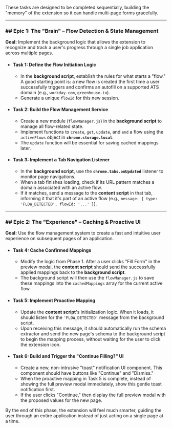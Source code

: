 

These tasks are designed to be completed sequentially, building the "memory" of the extension so it can handle multi-page forms gracefully.

---

### ## Epic 1: The "Brain" – Flow Detection & State Management

**Goal:** Implement the background logic that allows the extension to recognize and track a user's progress through a single job application across multiple pages.

* #### **Task 1: Define the Flow Initiation Logic**
    * In the **background script**, establish the rules for what starts a "flow." A good starting point is: a new flow is created the first time a user successfully triggers and confirms an autofill on a supported ATS domain (e.g., `workday.com`, `greenhouse.io`).
    * Generate a unique `flowId` for this new session.

* #### **Task 2: Build the Flow Management Service**
    * Create a new module (`flowManager.js`) in the **background script** to manage all flow-related state.
    * Implement functions to `create`, `get`, `update`, and `end` a flow using the `activeFlows` object in **`chrome.storage.local`**.
    * The `update` function will be essential for saving cached mappings later.

* #### **Task 3: Implement a Tab Navigation Listener**
    * In the **background script**, use the **`chrome.tabs.onUpdated`** listener to monitor page navigations.
    * When a tab finishes loading, check if its URL pattern matches a domain associated with an active flow.
    * If it matches, send a message to the **content script** in that tab, informing it that it's part of an active flow (e.g., `message: { type: 'FLOW_DETECTED', flowId: '...' }`).

---

### ## Epic 2: The "Experience" – Caching & Proactive UI

**Goal:** Use the flow management system to create a fast and intuitive user experience on subsequent pages of an application.

* #### **Task 4: Cache Confirmed Mappings**
    * Modify the logic from Phase 1. After a user clicks "Fill Form" in the preview modal, the **content script** should send the successfully applied mappings back to the **background script**.
    * The background script will then use the `flowManager.js` to save these mappings into the `cachedMappings` array for the current active flow.

* #### **Task 5: Implement Proactive Mapping**
    * Update the **content script**'s initialization logic. When it loads, it should listen for the `'FLOW_DETECTED'` message from the background script.
    * Upon receiving this message, it should automatically run the schema extractor and send the new page's schema to the background script to begin the mapping process, without waiting for the user to click the extension icon.

* #### **Task 6: Build and Trigger the "Continue Filling?" UI**
    * Create a new, non-intrusive "toast" notification UI component. This component should have buttons like "Continue" and "Dismiss."
    * When the proactive mapping in Task 5 is complete, instead of showing the full preview modal immediately, show this gentle toast notification first.
    * If the user clicks "Continue," then display the full preview modal with the proposed values for the new page.

By the end of this phase, the extension will feel much smarter, guiding the user through an entire application instead of just acting on a single page at a time.
